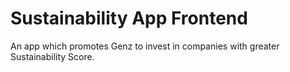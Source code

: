 # Sustainability App Frontend
 An app which promotes Genz to invest in companies with greater Sustainability Score.
